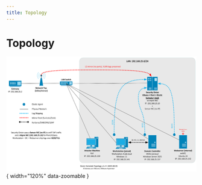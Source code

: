 ```yaml
---
title: Topology
---
```


# Topology
![Homelab Topology](img/topology_v1.png){ width="120%" data-zoomable }
